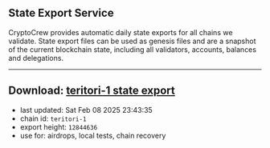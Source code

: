 ## State Export Service
CryptoCrew provides automatic daily state exports for all chains we validate. State export files can be used as genesis files and are a snapshot of the current blockchain state, including all validators, accounts, balances and delegations.

---
**Download: [teritori-1 state export](https://dl-eu2.ccvalidators.com/SERVICE/teritori/teritori-1_export_12844636.json)**
---

- last updated: Sat Feb 08 2025 23:43:35
- chain id: `teritori-1`
- export height: `12844636`
- use for: airdrops, local tests, chain recovery

